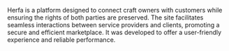 Herfa is a platform designed to connect craft owners with customers while ensuring the rights of both parties are preserved. The site facilitates seamless interactions between service providers and clients, promoting a secure and efficient marketplace. It was developed to offer a user-friendly experience and reliable performance.

